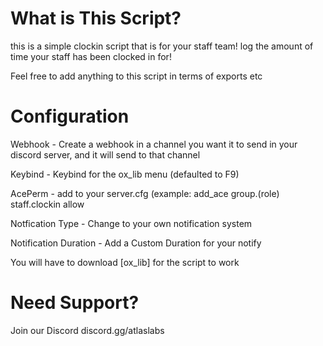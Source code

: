 # What is This Script?

this is a simple clockin script that is for your staff team! log the amount of time your staff has been clocked in for!

Feel free to add anything to this script in terms of exports etc

# Configuration

Webhook - Create a webhook in a channel you want it to send in your discord server, and it will send to that channel

Keybind - Keybind for the ox_lib menu (defaulted to F9)

AcePerm - add to your server.cfg (example: add_ace group.(role) staff.clockin allow

Notfication Type - Change to your own notification system

Notification Duration - Add a Custom Duration for your notify

You will have to download [ox_lib] for the script to work

# Need Support?

Join our Discord discord.gg/atlaslabs

